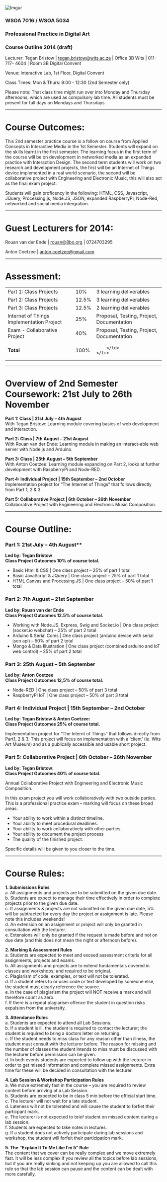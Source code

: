 ![Imgur](http://i.imgur.com/VIKVCOf.png)

### WSOA 7016 / WSOA 5034
### Professional Practice in Digital Art
### Course Outline 2014 (draft)

Lecturer: Tegan Bristow | tegan.bristow@wits.ac.za | Office 3B Wits | 011-717- 4604 | Room 3B Digital Convent

Venue: Interactive Lab, 1st Floor, Digital Convent

Class Times: Mon & Thurs: 9:00 - 12:30 (2nd Semester only)

Please note: That class time might run over into Monday and Thursday afternoons, which are used as compulsory lab time. All students must be present for full days on Mondays and Thursdays.

--------------------------------------------

Course Outcomes:
================

This 2nd semester practice course is a follow on course from Applied Concepts in Interactive Media in the 1st Semester. Students will expand on the skills learnt in the first semester. The learning focus in the first term of the course will be on development in networked media as an expanded practice with Interaction Design. The second term students will work on two research and development projects, the first will be an Internet of Things device implemented in a real world scenario, the second will be collaborative project with Engineering and Electronic Music, this will also act as the final exam project.

Students will gain proficency in the following: HTML, CSS, Javascript, JQuery, Processing.js, Node.JS, JSON, expanded RaspberryPi, Node-Red, networked and social media intergration.

--------------------------------------------

Guest Lecturers for 2014:
=========================

Rouan van der Ende  | rouan@8bo.org | 0724703295

Anton Coetzee | anton.coetzee@gmail.com

--------------------------------------------

Assessment:
===========

<table>
	<tbody>
	<tr>
		<td>
			Part 1: Class Projects
		</td>
		<td>
			10%
		</td>
		<td>
			3 learning deliverables
		</td>
	</tr>
	<tr>
		<td>
			Part 2: Class Projects
		</td>
		<td>
			12.5%
		</td>
		<td>
			3 learning deliverables
		</td>
	</tr>
	<tr>
		<td>
			Part
			3: Class Projects
		</td>
		<td>
			12.5%
		</td>
		<td>
			2 learning deliverables
		</td>
	</tr>
	<tr>
		<td>
			Internet of Things Implementation Project
		</td>
		<td>
			25%
		</td>
		<td>
			Proposal, Testing, Project, Documentation
		</td>
	</tr>
	<tr>
		<td>
			Exam - Collaborative Project
		</td>
		<td>
			40%
		</td>
		<td>
			Proposal, Testing, Project, Documentation
		</td>
	</tr>
	<tr>
		<td>
			<b>Total</b>
		</td>
		<td>
			100%
		</td>
		<td>
			
		</td>
	</tr>
</tbody></table>

------------------------------------------------------------------

Overview of 2nd Semester Coursework:  21st July to 26th November
================================================================

**Part 1: Class | 21st July – 4th August**  
With Tegan Bristow: Learning module covering basics of web development and interaction.

**Part 2: Class | 7th August – 21st August**  
With Rouan van der Ende: Learning module in making an interact-able web server with Node.js and Arduino.

**Part 3: Class | 25th August – 5th September**  
With Anton Coetzee: Learning module expanding on Part 2, looks at further development with RaspberryPi and Node-RED.

**Part 4: Individual Project | 15th September – 2nd October**  
Implementation project for “The Internet of Things” that follows directly from Part 1, 2 & 3. 

**Part 5: Collaborative Project | 6th October – 26th November**  
Collaborative Project with Engineering and Electronic Music Composition.

------------------------------------------------------------------

Course Outline: 
===============

### Part 1: 21st July – 4th August**  
**Led by: Tegan Bristow**  
**Class Project Outcomes 10% of course total.**  

* Basic Html & CSS | One class project – 25% of part 1 total
* Basic JavaScript & JQuery | One class project – 25% of part 1 total
* HTML Canvas and Processing.JS | One class project – 50% of part 1 total

### Part 2: 7th August – 21st September
**Led by: Rouan van der Ende**  
**Class Project Outcomes 12.5% of course total.**  

* Working with Node.JS, Express, Swig and Socket.io | One class project (socket.io webchat) – 25% of part 2 total
* Arduino & Serial Coms | One class project (arduino device with serial json api) – 50% of part 2 total
* Mongo & Data Illustration	| One class project (combined arduino and IoT web control) – 25% of part 2 total

### Part 3: 25th August – 5th September
**Led by: Anton Coetzee**  
**Class Project Outcomes 12,5% of course total.**  
	
* Node-RED | One class project – 50% of part 3 total
* RaspberryPi IoT | One class project – 50% of part 3 total

### Part 4: Individual Project | 15th September – 2nd October
**Led by: Tegan Bristow & Anton Coetzee:**  
**Class Project Outcomes 25% of course total.**

Implementation project for “The Internt of Things” that follows directly from Part1, 2 & 3. This project will focus on implementation with a ‘client’ (ie. Wits Art Museum) and as a publically accessible and usable short project.

### Part 5: Collaborative Project | 6th October – 26th November
**Led by: Tegan Bristow:**  
**Class Project Outcomes 40% of course total.**  

Annual Collaborative Project with Engineering and Electronic Music Composition.

In this exam project you will work collaboratively with two outside parties.
This is a professional practice exam – marking will focus on these broad areas:

* Your ability to work within a distinct timeline. 
* Your ability to meet procedural deadlines.
* Your ability to work collaboratively with other parties.
* Your ability to document the project process 
* The quality of the finished project.

Specific details will be given to you closer to the time.

--------------------------------------------------------------------------------

Course Rules:
=============

**1. Submissions Rules**  
a. All assignments and projects are to be submitted on the given due date.  
b. Students are expect to manage their time effectively in order to complete projects prior to the given due date.  
c. If assignments & projects are not submitted on the given due date, 5% will be subtracted for every day the project or assignment is late. Please note this includes weekends!  
d. An extension on an assignment or project will only be granted in consultation with the lecturer.  
e. Extensions will only be granted if the request is made before and not on due date (and this does not mean the night or afternoon before).  

**2. Marking & Assessment Rules**  
a. Students are expected to meet and exceed assessment criteria for all assignments, projects and exams.  
b. All assignments and projects are to extend fundamentals covered in classes and workshops; and required to be original.  
c. Plagiarism of code, examples, or text will not be tolerated.  
d. If a student refers to or uses code or text developed by someone else, the student must clearly reference the source.  
e. In the case of plagiarism the project will NOT receive a mark and will therefore count as zero.  
f. If there is a repeat plagiarism offence the student in question risks expulsion from the university.  

**3. Attendance Rules**  
a. Students are expected to attend all Lab Sessions.  
b. If a student is ill, the student is required to contact the lecturer; the student is required to bring a doctors letter on returning.  
c. If the student needs to miss class for any reason other than illness, the student must consult with the lecturer before. The reason for missing and the number of classes the student intends to miss must be discussed with the lecturer before permission can be given.  
d. In both events students are expected to follow up with the lecturer in order to get missed information and complete missed assignments. Extra time for these will be decided in consultation with the lecturer.  

**4. Lab Session & Workshop Participation Rules**  
a. We move extremely fast in the course – you are required to review content before arriving at a Lab Session.  
b. Students are expected to be in class 5 min before the official start time.  
c. The lecturer will not wait for a late student.  
d. Lateness will not be tolerated and will cause the student to forfiet their particpant mark.  
e. The lecturer is not expected to brief student on missed content during a lab session.  
f. Students are expected to take notes in lectures.  
g. If a student does not actively participate during lab sessions and workshop, the student will forfeit their participation mark.  
 
**5. The “Explain It To Me Like I’m 5” Rule**  
The content that we cover can be really complex and we move extremely fast. It will be less complex if you review all the topics before lab sessions, but if you are really sinking and not keeping up you are allowed to call this rule so that the lab session can pause and the content can be dealt with more carefully.  
